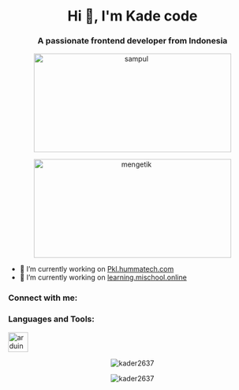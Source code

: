 <h1 align="center">Hi 👋, I'm Kade code</h1>
<h3 align="center">A passionate frontend developer from Indonesia</h3>

<p align="center">
  <img src="![image](https://github.com/Kader2637/Kader2637/assets/130645424/6b19e9c8-e1c0-47df-ac5e-6d154d7621a1)
)" alt="sampul" width="400" height="200" />
</p>

<p align="center">
  <img src="https://example.com/gif-mengetik.gif" alt="mengetik" width="400" height="200" />
</p>

- 🔭 I’m currently working on <a href="https://pkl.hummatech.com/login">Pkl.hummatech.com</a>
- 🔭 I’m currently working on <a href="https://learning.mischool.online/login">learning.mischool.online</a>

<h3 align="left">Connect with me:</h3>
<p align="left">
</p>

<h3 align="left">Languages and Tools:</h3>
<p align="left">
  <a href="https://www.arduino.cc/" target="_blank" rel="noreferrer">
    <img src="https://cdn.worldvectorlogo.com/logos/arduino-1.svg" alt="arduino" width="40" height="40" />
  </a>
  <!-- Tambahkan ikon dan tautan untuk alat lainnya di sini -->
</p>

<p align="center">
  <img align="center" src="https://github-readme-stats.vercel.app/api/top-langs?username=kader2637&show_icons=true&locale=en&layout=compact" alt="kader2637" />
</p>

<p align="center">
  <img align="center" src="https://github-readme-streak-stats.herokuapp.com/?user=kader2637&" alt="kader2637" />
</p>
